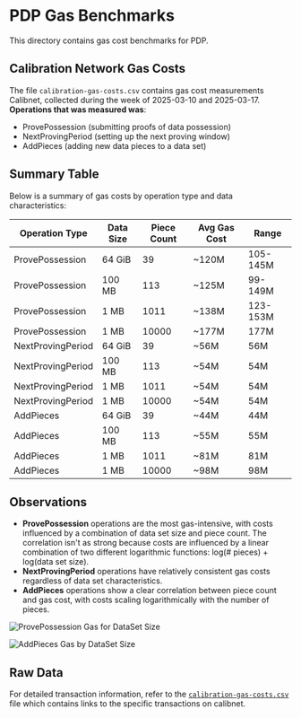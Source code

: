 # PDP Gas Benchmarks

This directory contains gas cost benchmarks for PDP.

## Calibration Network Gas Costs

The file `calibration-gas-costs.csv` contains gas cost measurements Calibnet, collected during the week of 2025-03-10 and 2025-03-17. **Operations that was measured was**: 
  - ProvePossession (submitting proofs of data possession)
  - NextProvingPeriod (setting up the next proving window)
  - AddPieces (adding new data pieces to a data set)

## Summary Table

Below is a summary of gas costs by operation type and data characteristics:

| Operation Type | Data Size | Piece Count | Avg Gas Cost | Range |
|---------------|-----------|------------|-------------|-------|
| ProvePossession | 64 GiB | 39 | ~120M | 105-145M |
| ProvePossession | 100 MB | 113 | ~125M | 99-149M |
| ProvePossession | 1 MB | 1011 | ~138M | 123-153M |
| ProvePossession | 1 MB | 10000 | ~177M | 177M |
| NextProvingPeriod | 64 GiB | 39 | ~56M | 56M |
| NextProvingPeriod | 100 MB | 113 | ~54M | 54M |
| NextProvingPeriod | 1 MB | 1011 | ~54M | 54M |
| NextProvingPeriod | 1 MB | 10000 | ~54M | 54M |
| AddPieces | 64 GiB | 39 | ~44M | 44M |
| AddPieces | 100 MB | 113 | ~55M | 55M |
| AddPieces | 1 MB | 1011 | ~81M | 81M |
| AddPieces | 1 MB | 10000 | ~98M | 98M |

## Observations

- **ProvePossession** operations are the most gas-intensive, with costs influenced by a combination of data set size and piece count. The correlation isn't as strong because costs are influenced by a linear combination of two different logarithmic functions: log(# pieces) + log(data set size).
- **NextProvingPeriod** operations have relatively consistent gas costs regardless of data set characteristics.
- **AddPieces** operations show a clear correlation between piece count and gas cost, with costs scaling logarithmically with the number of pieces.

![ProvePossession Gas for DataSet Size](ProvePosession%20Gas%20by%20DataSet%20Size.png)

![AddPieces Gas by DataSet Size](AddPieces%20Gas%20by%20DataSet%20Size.png)

## Raw Data

For detailed transaction information, refer to the [`calibration-gas-costs.csv`](calibration-gas-costs.csv) file which contains links to the specific transactions on calibnet. 